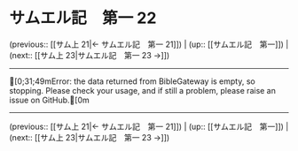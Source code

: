 # サムエル記　第一 22

(previous:: [[サム上 21|← サムエル記　第一 21]]) | (up:: [[サムエル記　第一]]) | (next:: [[サム上 23|サムエル記　第一 23 →]])

***
[0;31;49mError: the data returned from BibleGateway is empty, so stopping. Please check your usage, and if still a problem, please raise an issue on GitHub.[0m

***

(previous:: [[サム上 21|← サムエル記　第一 21]]) | (up:: [[サムエル記　第一]]) | (next:: [[サム上 23|サムエル記　第一 23 →]])
